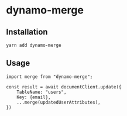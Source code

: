 # dynamo-merge

## Installation

    yarn add dynamo-merge

## Usage

    import merge from "dynamo-merge";
    
    const result = await documentClient.update({
        TableName: "users",
        Key: {email},
        ...merge(updatedUserAttributes),
    })